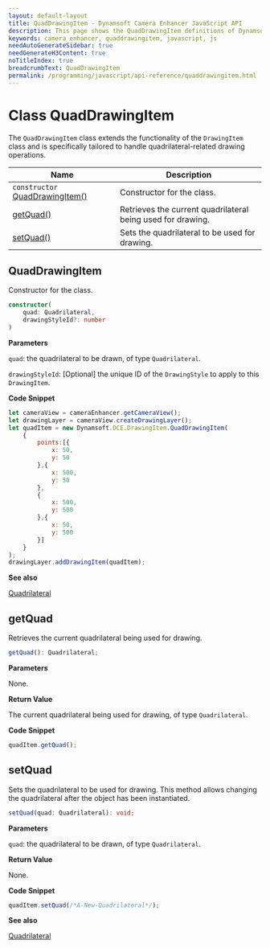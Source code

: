 ```yaml
---
layout: default-layout
title: QuadDrawingItem - Dynamsoft Camera Enhancer JavaScript API
description: This page shows the QuadDrawingItem definitions of Dynamsoft Camera Enhancer JavaScript SDK.
keywords: camera enhancer, quaddrawingitem, javascript, js
needAutoGenerateSidebar: true
needGenerateH3Content: true
noTitleIndex: true
breadcrumbText: QuadDrawingItem
permalink: /programming/javascript/api-reference/quaddrawingitem.html
---
```


# Class QuadDrawingItem

The `QuadDrawingItem` class extends the functionality of the `DrawingItem` class and is specifically tailored to handle quadrilateral-related drawing operations.

| Name                                                | Description                                                 |
| --------------------------------------------------- | ----------------------------------------------------------- |
| `constructor` [QuadDrawingItem()](#quaddrawingitem) | Constructor for the class.                                  |
| [getQuad()](#getquad)                               | Retrieves the current quadrilateral being used for drawing. |
| [setQuad()](#setquad)                               | Sets the quadrilateral to be used for drawing.              |

## QuadDrawingItem

Constructor for the class.

```typescript
constructor(
    quad: Quadrilateral,
    drawingStyleId?: number
)
```

**Parameters**

`quad`: the quadrilateral to be drawn, of type `Quadrilateral`.

`drawingStyleId`: [Optional] the unique ID of the `DrawingStyle` to apply to this `DrawingItem`.

**Code Snippet**

```js
let cameraView = cameraEnhancer.getCameraView();
let drawingLayer = cameraView.createDrawingLayer();
let quadItem = new Dynamsoft.DCE.DrawingItem.QuadDrawingItem(
    {
        points:[{
            x: 50, 
            y: 50
        },{
            x: 500, 
            y: 50
        },
        {
            x: 500, 
            y: 500
        },{
            x: 50, 
            y: 500
        }]
    }
);
drawingLayer.addDrawingItem(quadItem);
```

**See also**

[Quadrilateral](https://www.dynamsoft.com/capture-vision/docs/web/programming/javascript/api-reference/core/basic-structures/quadrilateral.html)

## getQuad

Retrieves the current quadrilateral being used for drawing.

```typescript
getQuad(): Quadrilateral;
```

**Parameters**

None.

**Return Value**

The current quadrilateral being used for drawing, of type `Quadrilateral`.

**Code Snippet**

```js
quadItem.getQuad();
```

## setQuad

Sets the quadrilateral to be used for drawing. This method allows changing the quadrilateral after the object has been instantiated.

```typescript
setQuad(quad: Quadrilateral): void;
```

**Parameters**

`quad`: the quadrilateral to be drawn, of type `Quadrilateral`.

**Return Value**

None.

**Code Snippet**

```js
quadItem.setQuad(/*A-New-Quadrilateral*/);
```

**See also**

[Quadrilateral](https://www.dynamsoft.com/capture-vision/docs/web/programming/javascript/api-reference/core/basic-structures/quadrilateral.html)
